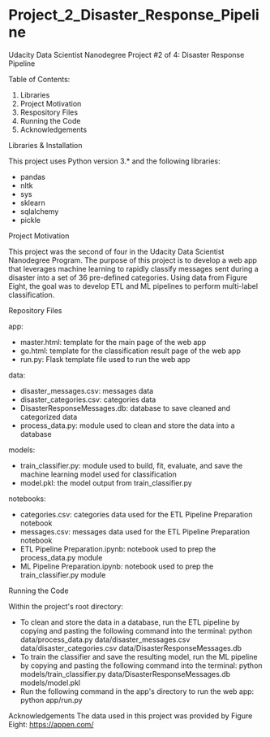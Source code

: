 # Project_2_Disaster_Response_Pipeline
Udacity Data Scientist Nanodegree Project #2 of 4: Disaster Response Pipeline

Table of Contents:

1. Libraries
2. Project Motivation
3. Respository Files
4. Running the Code
5. Acknowledgements

Libraries & Installation

This project uses Python version 3.* and the following libraries:

* pandas
* nltk
* sys
* sklearn
* sqlalchemy
* pickle


Project Motivation

This project was the second of four in the Udacity Data Scientist Nanodegree Program. The purpose of this project is to develop a web app that leverages machine learning to rapidly classify messages sent during a disaster into a set of 36 pre-defined categories. Using data from Figure Eight, the goal was to develop ETL and ML pipelines to perform multi-label classification. 


Repository Files

app:
* master.html: template for the main page of the web app
* go.html: template for the classification result page of the web app
* run.py: Flask template file used to run the web app

data:
* disaster_messages.csv: messages data
* disaster_categories.csv: categories data
* DisasterResponseMessages.db: database to save cleaned and categorized data
* process_data.py: module used to clean and store the data into a database

models:
* train_classifier.py: module used to build, fit, evaluate, and save the machine learning model used for classification
* model.pkl: the model output from train_classifier.py

notebooks:
* categories.csv: categories data used for the ETL Pipeline Preparation notebook
* messages.csv: messages data used for the ETL Pipeline Preparation notebook
* ETL Pipeline Preparation.ipynb: notebook used to prep the process_data.py module
* ML Pipeline Preparation.ipynb: notebook used to prep the train_classifier.py module


Running the Code

Within the project's root directory:
* To clean and store the data in a database, run the ETL pipeline by copying and pasting the following command into the terminal: python data/process_data.py data/disaster_messages.csv data/disaster_categories.csv data/DisasterResponseMessages.db
* To train the classifier and save the resulting model, run the ML pipeline by copying and pasting the following command into the terminal: python models/train_classifier.py data/DisasterResponseMessages.db models/model.pkl
* Run the following command in the app's directory to run the web app: python app/run.py


Acknowledgements
The data used in this project was provided by Figure Eight: https://appen.com/
